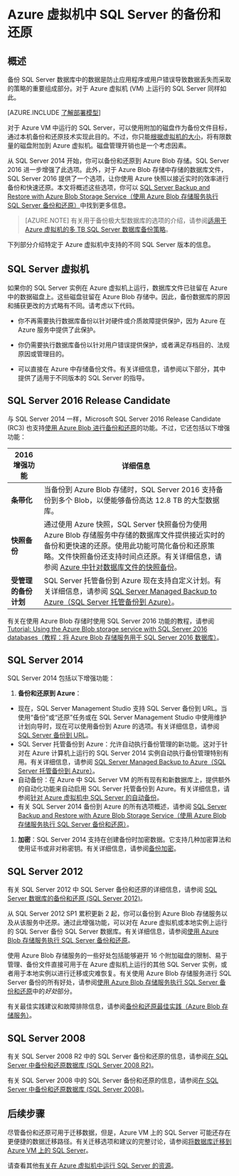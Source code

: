 <properties
	pageTitle="SQL Server 的备份和恢复 | Azure"
	description="介绍 Azure 虚拟机上运行的 SQL Server 数据库的备份和还原注意事项。"
	services="virtual-machines-windows"
	documentationCenter="na"
	authors="rothja"
	manager="jeffreyg"
	editor="monicar"
	tags="azure-resource-management" />

<tags
	ms.service="virtual-machines-windows"
	ms.date="05/06/2016"
	wacn.date="06/13/2016"/>

# Azure 虚拟机中 SQL Server 的备份和还原

## 概述

备份 SQL Server 数据库中的数据是防止应用程序或用户错误导致数据丢失而采取的策略的重要组成部分。对于 Azure 虚拟机 (VM) 上运行的 SQL Server 同样如此。

[AZURE.INCLUDE [了解部署模型](../includes/learn-about-deployment-models-both-include.md)]

对于 Azure VM 中运行的 SQL Server，可以使用附加的磁盘作为备份文件目标，通过本机备份和还原技术实现此目的。不过，你只能[根据虚拟机的大小](/documentation/articles/virtual-machines-windows-sizes)，将有限数量的磁盘附加到 Azure 虚拟机。磁盘管理开销也是一个考虑因素。

从 SQL Server 2014 开始，你可以备份和还原到 Azure Blob 存储。SQL Server 2016 进一步增强了此选项。此外，对于 Azure Blob 存储中存储的数据库文件，SQL Server 2016 提供了一个选项，让你使用 Azure 快照以接近实时的效率进行备份和快速还原。本文将概述这些选项，你可以 [SQL Server Backup and Restore with Azure Blob Storage Service（使用 Azure Blob 存储服务执行 SQL Server 备份和还原）](https://msdn.microsoft.com/zh-cn/library/jj919148.aspx)中找到更多信息。

>[AZURE.NOTE] 有关用于备份极大型数据库的选项的介绍，请参阅[适用于 Azure 虚拟机的多 TB SQL Server 数据库备份策略](http://blogs.msdn.com/b/igorpag/archive/2015/07/28/multi-terabyte-sql-server-database-backup-strategies-for-azure-virtual-machines.aspx)。

下列部分介绍特定于 Azure 虚拟机中支持的不同 SQL Server 版本的信息。

## SQL Server 虚拟机

如果你的 SQL Server 实例在 Azure 虚拟机上运行，数据库文件已驻留在 Azure 中的数据磁盘上。这些磁盘驻留在 Azure Blob 存储中。因此，备份数据库的原因和捕获更改的方式略有不同。请考虑以下代码。

- 你不再需要执行数据库备份以针对硬件或介质故障提供保护，因为 Azure 在 Azure 服务中提供了此保护。

- 你仍需要执行数据库备份以针对用户错误提供保护，或者满足存档目的、法规原因或管理目的。

- 可以直接在 Azure 中存储备份文件。有关详细信息，请参阅以下部分，其中提供了适用于不同版本的 SQL Server 的指导。

## SQL Server 2016 Release Candidate

与 SQL Server 2014 一样，Microsoft SQL Server 2016 Release Candidate (RC3) 也支持[使用 Azure Blob 进行备份和还原](https://msdn.microsoft.com/zh-cn/library/jj919148.aspx)的功能。不过，它还包括以下增强功能：

| 2016 增强功能 | 详细信息 |
|---------------------|-------------------------------|
| **条带化** | 当备份到 Azure Blob 存储时，SQL Server 2016 支持备份到多个 Blob，以便能够备份高达 12.8 TB 的大型数据库。 |
| **快照备份** | 通过使用 Azure 快照，SQL Server 快照备份为使用 Azure Blob 存储服务中存储的数据库文件提供接近实时的备份和更快速的还原。使用此功能可简化备份和还原策略。文件快照备份还支持时间点还原。有关详细信息，请参阅 [Azure 中针对数据库文件的快照备份](https://msdn.microsoft.com/zh-cn/library/mt169363%28v=sql.130%29.aspx)。 |
| **受管理的备份计划** | SQL Server 托管备份到 Azure 现在支持自定义计划。有关详细信息，请参阅 [SQL Server Managed Backup to Azure（SQL Server 托管备份到 Azure）](https://msdn.microsoft.com/zh-cn/library/dn449496.aspx)。 |

有关在使用 Azure Blob 存储时使用 SQL Server 2016 功能的教程，请参阅 [Tutorial: Using the Azure Blob storage service with SQL Server 2016 databases（教程：将 Azure Blob 存储服务用于 SQL Server 2016 数据库）](https://msdn.microsoft.com/zh-cn/library/dn466438.aspx)。

## SQL Server 2014


SQL Server 2014 包括以下增强功能：

1. **备份和还原到 Azure**：

 - 现在，SQL Server Management Studio 支持 SQL Server 备份到 URL。当使用“备份”或“还原”任务或在 SQL Server Management Studio 中使用维护计划向导时，现在可以使用备份到 Azure 的选项。有关详细信息，请参阅 [SQL Server 备份到 URL](https://msdn.microsoft.com/zh-cn/library/jj919148%28v=sql.120%29.aspx)。
 - SQL Server 托管备份到 Azure：允许自动执行备份管理的新功能。这对于针对在 Azure 计算机上运行的 SQL Server 2014 实例自动执行备份管理特别有用。有关详细信息，请参阅 [SQL Server Managed Backup to Azure（SQL Server 托管备份到 Azure）](https://msdn.microsoft.com/zh-cn/library/dn449496%28v=sql.120%29.aspx)。
 - 自动备份：在 Azure 中 SQL Server VM 的所有现有和新数据库上，提供额外的自动化功能来自动启用 SQL Server 托管备份到 Azure。有关详细信息，请参阅[针对 Azure 虚拟机中 SQL Server 的自动备份](/documentation/articles/virtual-machines-windows-classic-sql-automated-backup)。
 - 有关 SQL Server 2014 备份到 Azure 的所有选项概述，请参阅 [SQL Server Backup and Restore with Azure Blob Storage Service（使用 Azure Blob 存储服务执行 SQL Server 备份和还原）](https://msdn.microsoft.com/zh-cn/library/jj919148%28v=sql.120%29.aspx)。

1. **加密**：SQL Server 2014 支持在创建备份时加密数据。它支持几种加密算法和使用证书或非对称密钥。有关详细信息，请参阅[备份加密](https://msdn.microsoft.com/zh-cn/library/dn449489%28v=sql.120%29.aspx)。

## SQL Server 2012

有关 SQL Server 2012 中 SQL Server 备份和还原的详细信息，请参阅 [SQL Server 数据库的备份和还原 (SQL Server 2012)](https://msdn.microsoft.com/zh-cn/library/ms187048%28v=sql.110%29.aspx)。

从 SQL Server 2012 SP1 累积更新 2 起，你可以备份到 Azure Blob 存储服务以及从该服务中还原。通过此增强功能，可以对在 Azure 虚拟机或本地实例上运行的 SQL Server 备份 SQL Server 数据库。有关详细信息，请参阅[使用 Azure Blob 存储服务执行 SQL Server 备份和还原](https://msdn.microsoft.com/zh-cn/library/jj919148%28v=sql.110%29.aspx)。

使用 Azure Blob 存储服务的一些好处包括能够避开 16 个附加磁盘的限制、易于管理、备份文件直接可用于在 Azure 虚拟机上运行的其他 SQL Server 实例，或者用于本地实例以进行迁移或灾难恢复。有关使用 Azure Blob 存储服务进行 SQL Server 备份的所有好处，请参阅[使用 Azure Blob 存储服务执行 SQL Server 备份和还原](https://msdn.microsoft.com/zh-cn/library/jj919148%28v=sql.110%29.aspx)中的*好处*部分。

有关最佳实践建议和故障排除信息，请参阅[备份和还原最佳实践（Azure Blob 存储服务）](https://msdn.microsoft.com/zh-cn/library/jj919149%28v=sql.110%29.aspx)。

## SQL Server 2008

有关 SQL Server 2008 R2 中的 SQL Server 备份和还原的信息，请参阅[在 SQL Server 中备份和还原数据库 (SQL Server 2008 R2)](https://msdn.microsoft.com/zh-cn/library/ms187048%28v=sql.105%29.aspx)。

有关 SQL Server 2008 中的 SQL Server 备份和还原的信息，请参阅[在 SQL Server 中备份和还原数据库 (SQL Server 2008)](https://msdn.microsoft.com/zh-cn/library/ms187048%28v=sql.100%29.aspx)。

## 后续步骤

尽管备份和还原可用于迁移数据，但是，Azure VM 上的 SQL Server 可能还存在更便捷的数据迁移路径。有关迁移选项和建议的完整讨论，请参阅[将数据库迁移到 Azure VM 上的 SQL Server](/documentation/articles/virtual-machines-windows-migrate-sql)。

请查看其他[有关在 Azure 虚拟机中运行 SQL Server 的资源](/documentation/articles/virtual-machines-windows-sql-server-iaas-overview)。

<!---HONumber=Mooncake_0606_2016-->
